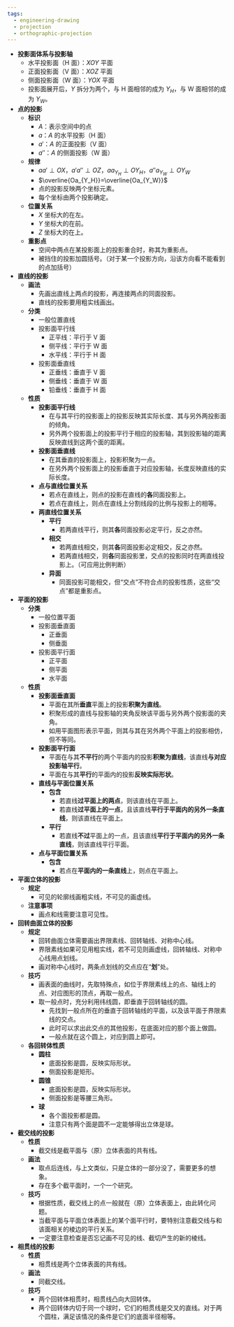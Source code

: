 ```yaml
---
tags:
  - engineering-drawing
  - projection
  - orthographic-projection
---
```

- **投影面体系与投影轴**
	- 水平投影面（H 面）：$XOY$ 平面
	- 正面投影面（V 面）：$XOZ$ 平面
	- 侧面投影面（W 面）：$YOX$ 平面
	- 投影面展开后，$Y$ 拆分为两个，与 H 面相邻的成为 $Y_H$，与 W 面相邻的成为 $Y_W$。
- **点的投影**
	- **标识**
		- $A$：表示空间中的点
		- $a$：$A$ 的水平投影（H 面）
		- $a'$：$A$ 的正面投影（V 面）
		- $a''$：$A$ 的侧面投影（W 面）
	- **规律**
		- $aa'\perp OX$，$a'a''\perp OZ$，$aa_{Y_H}\perp OY_H$，$a''a_{Y_W}\perp OY_W$
		- $\overline{Oa_{Y_H}}=\overline{Oa_{Y_W}}$
		- 点的投影反映两个坐标元素。
		- 每个坐标由两个投影确定。
	- **位置关系**
		- $X$ 坐标大的在左。
		- $Y$ 坐标大的在前。
		- $Z$ 坐标大的在上。
	- **重影点**
		- 空间中两点在某投影面上的投影重合时，称其为重影点。
		- 被挡住的投影加圆括号。（对于某一个投影方向，沿该方向看不能看到的点加括号）
- **直线的投影**
	- **画法**
		- 先画出直线上两点的投影，再连接两点的同面投影。
		- 直线的投影要用粗实线画出。
	- **分类**
		- 一般位置直线
		- 投影面平行线
			- 正平线：平行于 V 面
			- 侧平线：平行于 W 面
			- 水平线：平行于 H 面
		- 投影面垂直线
			- 正垂线：垂直于 V 面
			- 侧垂线：垂直于 W 面
			- 铅垂线：垂直于 H 面
	- **性质**
		- **投影面平行线**
			- 在与其平行的投影面上的投影反映其实际长度、其与另外两投影面的倾角。
			- 另外两个投影面上的投影平行于相应的投影轴，其到投影轴的距离反映直线到这两个面的距离。
		- **投影面垂直线**
			- 在其垂直的投影面上，投影积聚为一点。
			- 在另外两个投影面上的投影垂直于对应投影轴，长度反映直线的实际长度。
		- **点与直线位置关系**
			- 若点在直线上，则点的投影在直线的**各**同面投影上。
			- 若点在直线上，则点在直线上分割线段的比例与投影上的相等。
		- **两直线位置关系**
			- **平行**
				- 若两直线平行，则其**各**同面投影必定平行，反之亦然。
			- **相交**
				- 若两直线相交，则其**各**同面投影必定相交，反之亦然。
				- 若两直线相交，则**各**同面投影里，交点的投影同时在两直线投影上。（可应用比例判断）
			- **异面**
				- 同面投影可能相交，但“交点”不符合点的投影性质，这些“交点”都是重影点。
- **平面的投影**
	- **分类**
		- 一般位置平面
		- 投影面垂直面
			- 正垂面
			- 侧垂面
		- 投影面平行面
			- 正平面
			- 侧平面
			- 水平面
	- **性质**
		- **投影面垂直面**
			- 平面在其所**垂直**平面上的投影**积聚为直线**。
			- 积聚形成的直线与投影轴的夹角反映该平面与另外两个投影面的夹角。
			- 如用平面图形表示平面，则其与其在另外两个平面上的投影相仿，但不等同。
		- **投影面平行面**
			- 平面在与其**不平行**的两个平面内的投影**积聚为直线**，该直线**与对应投影轴平行**。
			- 平面在与其**平行**的平面内的投影**反映实际形状**。
		- **直线与平面位置关系**
			- **包含**
				- 若直线**过平面上的两点**，则该直线在平面上。
				- 若直线**过平面上的一点**，且该直线**平行于平面内的另外一条直线**，则该直线在平面上。
			- **平行**
				- 若直线**不过**平面上的一点，且该直线**平行于平面内的另外一条直线**，则该直线平行平面。
		- **点与平面位置关系**
			- **包含**
				- 若点在**平面内的一条直线**上，则点在平面上。
- **平面立体的投影**
	- **规定**
		- 可见的轮廓线画粗实线，不可见的画虚线。
	- **注意事项**
		- 画点和线需要注意可见性。
- **回转曲面立体的投影**
	- **规定**
		- 回转曲面立体需要画出界限素线、回转轴线、对称中心线。
		- 界限素线如果可见用粗实线，若不可见则画虚线，回转轴线、对称中心线用点划线。
		- 画对称中心线时，两条点划线的交点应在“**划**”处。
	- **技巧**
		- 画表面的曲线时，先取特殊点，如位于界限素线上的点、轴线上的点、对应图形的顶点，再取一般点。
		- 取一般点时，充分利用纬线圆，即垂直于回转轴线的圆。
			- 先找到一般点所在的垂直于回转轴线的平面，以及该平面于界限素线的交点。
			- 此时可以求出此交点的其他投影，在底面对应的那个面上做圆。
			- 一般点就在这个圆上，对应到圆上即可。
	- **各回转体性质**
		- **圆柱**
			- 底面投影是圆，反映实际形状。
			- 侧面投影是矩形。
		- **圆锥**
			- 底面投影是圆，反映实际形状。
			- 侧面投影是等腰三角形。
		- **球**
			- 各个面投影都是圆。
			- 注意只有两个面是圆不一定能够得出立体是球。
- **截交线的投影**
	- **性质**
		- 截交线是截平面与（原）立体表面的共有线。
	- **画法**
		- 取点后连线，与上文类似，只是立体的一部分没了，需要更多的想象。
		- 存在多个截平面时，一个一个研究。
	- **技巧**
		- 根据性质，截交线上的点一般就在（原）立体表面上，由此转化问题。
		- 当截平面与平面立体表面上的某个面平行时，要特别注意截交线与和该面相关的棱边的平行关系。
		- 一定要注意检查是否忘记画不可见的线、截切产生的新的棱线。
- **相贯线的投影**
	- **性质**
		- 相贯线是两个立体表面的共有线。
	- **画法**
		- 同截交线。
	- **技巧**
		- 两个回转体相贯时，相贯线凸向大回转体。
		- 两个回转体内切于同一个球时，它们的相贯线是交叉的直线。对于两个圆柱，满足该情况的条件是它们的底面半径相等。
